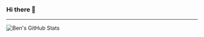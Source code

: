 ### Hi there 👋

---
<img align="left" alt="Ben's GitHub Stats" src="https://github-readme-stats.vercel.app/api?username=bensilv&show_icons=true&hide_border=true" />

<!--
**bensilv/bensilv** is a ✨ _special_ ✨ repository because its `README.md` (this file) appears on your GitHub profile.

Here are some ideas to get you started:

- 🔭 I’m currently working on ...
- 🌱 I’m currently learning ...
- 👯 I’m looking to collaborate on ...
- 🤔 I’m looking for help with ...
- 💬 Ask me about ...
- 📫 How to reach me: ...
- 😄 Pronouns: ...
- ⚡ Fun fact: ...
-->
